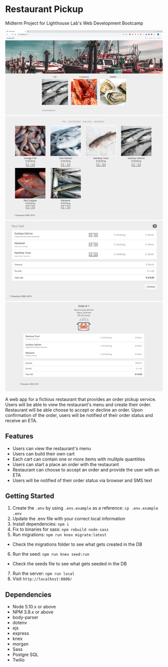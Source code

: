 # Restaurant Pickup
Midterm Project for Lighthouse Lab's Web Development Bootcamp

<img src="https://raw.githubusercontent.com/theostavrides/restaurantapp/master/screenshots/home.png" />
<img src="https://raw.githubusercontent.com/theostavrides/restaurantapp/master/screenshots/menu.png" />
<img src="https://raw.githubusercontent.com/theostavrides/restaurantapp/master/screenshots/cart.png" />
<img src="https://raw.githubusercontent.com/theostavrides/restaurantapp/master/screenshots/confirmed.png" />

A web app for a fictious restaurant that provides an order pickup service. Users will be able to view the restaurant's menu and create their order. Restaurant will be able choose to accept or decline an order. Upon confirmation of the order, users will be notified of their order status and receive an ETA.

## Features
- Users can view the restaurant's menu
- Users can build their own cart
- Each cart can contain one or more items with mulitple quantities
- Users can start a place an order with the restaurant
- Restaurant can choose to accept an order and provide the user with an ETA
- Users will be notified of their order status via browser and SMS text

## Getting Started

1. Create the `.env` by using `.env.example` as a reference: `cp .env.example .env`
2. Update the .env file with your correct local information
3. Install dependencies: `npm i`
4. Fix to binaries for sass: `npm rebuild node-sass`
5. Run migrations: `npm run knex migrate:latest`
  - Check the migrations folder to see what gets created in the DB
6. Run the seed: `npm run knex seed:run`
  - Check the seeds file to see what gets seeded in the DB
7. Run the server: `npm run local`
8. Visit `http://localhost:8080/`

## Dependencies

- Node 5.10.x or above
- NPM 3.8.x or above
- body-parser
- dotenv
- ejs
- express
- knex
- morgan
- Sass
- Postgre SQL
- Twilio
